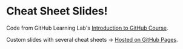 # Cheat Sheet Slides!
Code from GitHub Learning Lab's [Introduction to GitHub Course](https://lab.github.com/githubtraining/introduction-to-github).

Custom slides with several cheat sheets -> [Hosted on GitHub Pages](https://makerspaceafa.github.io/cheat-sheets/).
